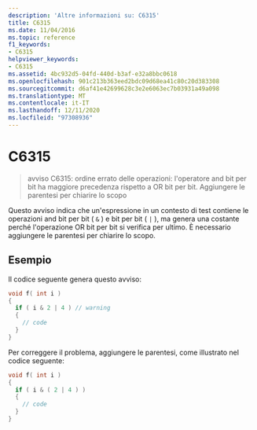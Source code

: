 ```yaml
---
description: 'Altre informazioni su: C6315'
title: C6315
ms.date: 11/04/2016
ms.topic: reference
f1_keywords:
- C6315
helpviewer_keywords:
- C6315
ms.assetid: 4bc932d5-04fd-440d-b3af-e32a8bbc0618
ms.openlocfilehash: 901c213b363eed2bdc09d68ea41c80c20d383308
ms.sourcegitcommit: d6af41e42699628c3e2e6063ec7b03931a49a098
ms.translationtype: MT
ms.contentlocale: it-IT
ms.lasthandoff: 12/11/2020
ms.locfileid: "97308936"
---
```

# <a name="c6315"></a>C6315

> avviso C6315: ordine errato delle operazioni: l'operatore and bit per bit ha maggiore precedenza rispetto a OR bit per bit. Aggiungere le parentesi per chiarire lo scopo

Questo avviso indica che un'espressione in un contesto di test contiene le operazioni and bit per bit ( `&` ) e bit per bit ( `|` ), ma genera una costante perché l'operazione OR bit per bit si verifica per ultimo. È necessario aggiungere le parentesi per chiarire lo scopo.

## <a name="example"></a>Esempio

Il codice seguente genera questo avviso:

```cpp
void f( int i )
{
  if ( i & 2 | 4 ) // warning
  {
    // code
  }
}
```

Per correggere il problema, aggiungere le parentesi, come illustrato nel codice seguente:

```cpp
void f( int i )
{
  if ( i & ( 2 | 4 ) )
  {
    // code
  }
}
```
